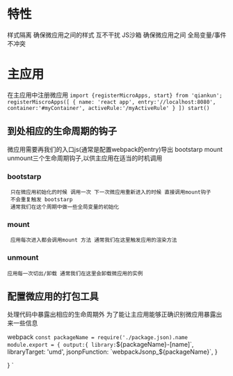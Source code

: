 # 特性
  样式隔离  确保微应用之间的样式 互不干扰
  JS沙箱  确保微应用之间 全局变量/事件  不冲突
# 主应用
  在主应用中注册微应用
  `
  import {registerMicroApps, start} from 'qiankun';
  registerMiscroApps([
    {
      name: 'react app',
      entry:'//localhost:8080',
      container:'#myContainer',
      activeRule:'/myActiveRule'
    }
  ])
  start()
  `

  ## 到处相应的生命周期的钩子
  微应用需要再我们的入口js(通常是配置webpack的entry)导出 bootstarp mount unmount三个生命周期钩子,以供主应用在适当的时机调用

  ### bootstarp
     只在微应用初始化的时候 调用一次 下一次微应用重新进入的时候 直接调用mount钩子
     不会重复触发 bootstarp
     通常我们在这个周期中做一些全局变量的初始化
  ### mount
     应用每次进入都会调用mount 方法 通常我们在这里触发应用的渲染方法   
  ### unmount
    应用每一次切出/卸载 通常我们在这里会卸载微应用的实例
  ## 配置微应用的打包工具

  处理代码中暴露出相应的生命周期外 
  为了能让主应用能够正确识别微应用暴露出来一些信息

  webpack
  `const packageName = require('./package.json).name
   module.export = {
    output:{
      library:`${packageName}-[name]`,
      libraryTarget: 'umd',
      jsonpFunction: `webpackJsonp_${packageName}`,
    }

   }
  `  
